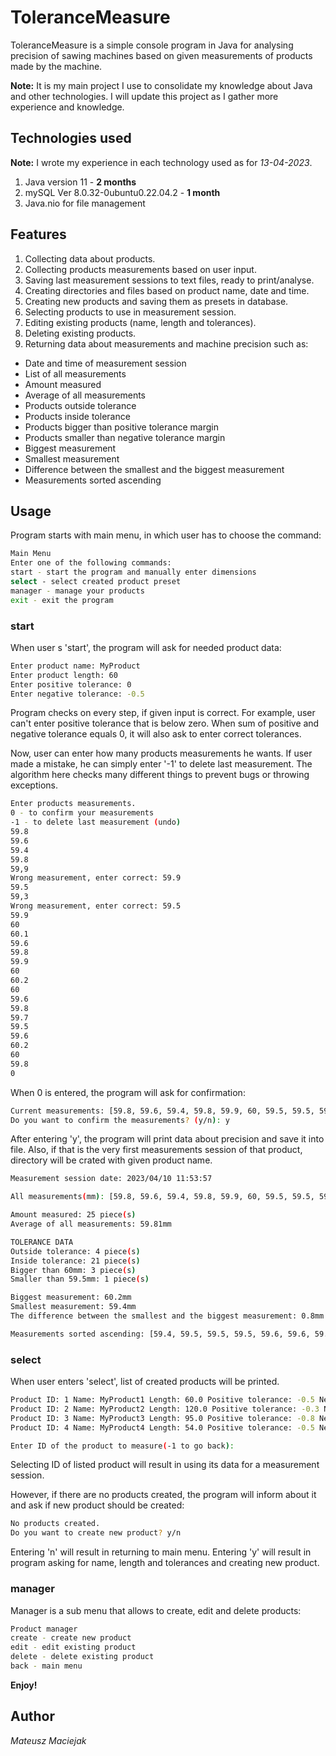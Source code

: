 # ToleranceMeasure

ToleranceMeasure is a simple console program in Java for analysing precision 
of sawing machines based on given measurements of products made by the machine.

**Note:**
It is my main project I use to consolidate my knowledge about Java and other
technologies. I will update this project as I gather more experience and knowledge.


## Technologies used

**Note:**
I wrote my experience in each technology used as for *13-04-2023*.

1. Java version 11 - **2 months**
2. mySQL Ver 8.0.32-0ubuntu0.22.04.2 - **1 month**
3. Java.nio for file management

## Features

1. Collecting data about products.
2. Collecting products measurements based on user input.
3. Saving last measurement sessions to text files, ready to print/analyse.
4. Creating directories and files based on product name, date and time.
5. Creating new products and saving them as presets in database.
6. Selecting products to use in measurement session.
7. Editing existing products (name, length and tolerances).
8. Deleting existing products.
9. Returning data about measurements and machine precision such as:

- Date and time of measurement session
- List of all measurements
- Amount measured
- Average of all measurements
- Products outside tolerance
- Products inside tolerance
- Products bigger than positive tolerance margin
- Products smaller than negative tolerance margin
- Biggest measurement
- Smallest measurement
- Difference between the smallest and the biggest measurement 
- Measurements sorted ascending


## Usage

Program starts with main menu, in which user has to choose the command:

```bash
Main Menu
Enter one of the following commands: 
start - start the program and manually enter dimensions
select - select created product preset
manager - manage your products
exit - exit the program
```

### start

When user s 'start', the program will ask for needed product data:

```bash
Enter product name: MyProduct
Enter product length: 60
Enter positive tolerance: 0
Enter negative tolerance: -0.5
```

Program checks on every step, if given input is correct. For example, user can't
enter positive tolerance that is below zero. When sum of positive and negative tolerance
equals 0, it will also ask to enter correct tolerances.

Now, user can enter how many products measurements he wants. If user made a mistake, he
can simply enter '-1' to delete last measurement. The algorithm here checks many different
things to prevent bugs or throwing exceptions.

```bash
Enter products measurements.
0 - to confirm your measurements
-1 - to delete last measurement (undo)
59.8
59.6
59.4
59.8
59,9
Wrong measurement, enter correct: 59.9
59.5
59,3
Wrong measurement, enter correct: 59.5
59.9
60
60.1
59.6
59.8
59.9
60
60.2
60
59.6
59.8
59.7
59.5
59.6
60.2
60
59.8
0
```
When 0 is entered, the program will ask for confirmation:

```bash
Current measurements: [59.8, 59.6, 59.4, 59.8, 59.9, 60, 59.5, 59.5, 59.9, 60, 60.1, 59.6, 59.8, 59.9, 60, 60.2, 60, 59.6, 59.8, 59.7, 59.5, 59.6, 60.2, 60, 59.8]
Do you want to confirm the measurements? (y/n): y
```

After entering 'y', the program will print data about precision and save it into file.
Also, if that is the very first measurements session of that product, directory will be crated
with given product name.

```bash
Measurement session date: 2023/04/10 11:53:57

All measurements(mm): [59.8, 59.6, 59.4, 59.8, 59.9, 60, 59.5, 59.5, 59.9, 60, 60.1, 59.6, 59.8, 59.9, 60, 60.2, 60, 59.6, 59.8, 59.7, 59.5, 59.6, 60.2, 60, 59.8]

Amount measured: 25 piece(s)
Average of all measurements: 59.81mm

TOLERANCE DATA
Outside tolerance: 4 piece(s)
Inside tolerance: 21 piece(s)
Bigger than 60mm: 3 piece(s)
Smaller than 59.5mm: 1 piece(s)

Biggest measurement: 60.2mm
Smallest measurement: 59.4mm
The difference between the smallest and the biggest measurement: 0.8mm

Measurements sorted ascending: [59.4, 59.5, 59.5, 59.5, 59.6, 59.6, 59.6, 59.6, 59.7, 59.8, 59.8, 59.8, 59.8, 59.8, 59.9, 59.9, 59.9, 60, 60, 60, 60, 60, 60.1, 60.2, 60.2]
```

### select

When user enters 'select', list of created products will be printed.

```bash
Product ID: 1 Name: MyProduct1 Length: 60.0 Positive tolerance: -0.5 Negative tolerance: 0.0
Product ID: 2 Name: MyProduct2 Length: 120.0 Positive tolerance: -0.3 Negative tolerance: 0.6
Product ID: 3 Name: MyProduct3 Length: 95.0 Positive tolerance: -0.8 Negative tolerance: 0.0
Product ID: 4 Name: MyProduct4 Length: 54.0 Positive tolerance: -0.5 Negative tolerance: 0.5

Enter ID of the product to measure(-1 to go back):
```

Selecting ID of listed product will result in using its data for a measurement session.

However, if there are no products created, the program will 
inform about it and ask if new product should be created:

```bash
No products created.
Do you want to create new product? y/n
```

Entering 'n' will result in returning to main menu.
Entering 'y' will result in program asking for name, length and tolerances
and creating new product.

### manager

Manager is a sub menu that allows to create, edit and delete products:

```bash
Product manager
create - create new product
edit - edit existing product
delete - delete existing product
back - main menu
```

**Enjoy!**

## Author
*Mateusz Maciejak*
